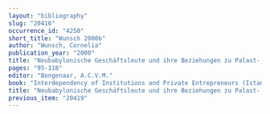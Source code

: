 ```yaml
---
layout: "bibliography"
slug: "20416"
occurrence_id: "4250"
short_title: "Wunsch 2000b"
author: "Wunsch, Cornelia"
publication_year: "2000"
title: "Neubabylonische Geschäftsleute und ihre Beziehungen zu Palast- und Tempelverwaltungen: Das Beispiel der Familie Egibi"
pages: "95-118"
editor: "Bongenaar, A.C.V.M."
book: "Interdependency of Institutions and Private Entrepreneurs (Istanbul and Leiden)"
title: "Neubabylonische Geschäftsleute und ihre Beziehungen zu Palast- und Tempelverwaltungen: Das Beispiel der Familie Egibi"
previous_item: "20419"
---
```

